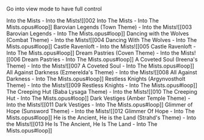 Go into view mode to have full control

Into the Mists - Into the Mists![[002 Into The Mists - Into The Mists.opus#loop]]
Barovian Legends (Town Theme) - Into the Mists![[003 Barovian Legends - Into The Mists.opus#loop]]
Dancing with the Wolves (Combat Theme) - Into the Mists![[004 Dancing With The Wolves - Into The Mists.opus#loop]]
Castle Ravenloft - Into the Mists![[005 Castle Ravenloft - Into The Mists.opus#loop]]
Dream Pastries (Coven Theme) - Into the Mists![[006 Dream Pastries - Into The Mists.opus#loop]]
A Coveted Soul (Ireena's Theme) - Into the Mists![[007 A Coveted Soul - Into The Mists.opus#loop]]
All Against Darkness (Ezmerelda's Theme) - Into the Mists![[008 All Against Darkness - Into The Mists.opus#loop]]
Restless Knights (Argynvostholt Theme) - Into the Mists![[009 Restless Knights - Into The Mists.opus#loop]]
The Creeping Hut (Baba Lysaga Theme) - Into the Mists![[010 The Creeping Hut - Into The Mists.opus#loop]]
Dark Vestiges (Amber Temple Theme) - Into the Mists![[011 Dark Vestiges - Into The Mists.opus#loop]]
Glimmer of Hope (Sunsword Theme) - Into the Mists![[012 Glimmer Of Hope - Into The Mists.opus#loop]]
He is the Ancient, He is the Land (Strahd's Theme) - Into the Mists![[013 He Is The Ancient, He Is The Land - Into The Mists.opus#loop]]